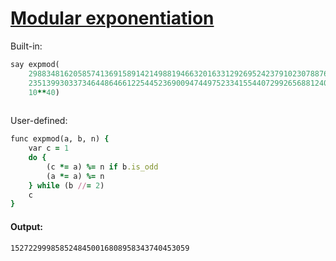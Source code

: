 [1]: http://rosettacode.org/wiki/Modular_exponentiation

# [Modular exponentiation][1]

Built-in:

```ruby
say expmod(
    2988348162058574136915891421498819466320163312926952423791023078876139,
    2351399303373464486466122544523690094744975233415544072992656881240319,
    10**40)
 
```


User-defined:

```ruby
func expmod(a, b, n) {
    var c = 1
    do {
        (c *= a) %= n if b.is_odd
        (a *= a) %= n
    } while (b //= 2)
    c
}
```

#### Output:
```
1527229998585248450016808958343740453059
```